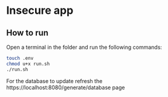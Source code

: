 # Insecure app

## How to run

Open a terminal in the folder and run the following commands:

```bash
touch .env
chmod u+x run.sh
./run.sh
```

For the database to update refresh the https://localhost:8080/generate/database page